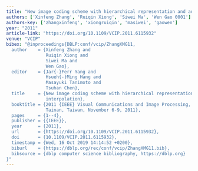 ```yaml
---
title: "New image coding scheme with hierarchical representation and adaptive interpolation"
authors: ['Xinfeng Zhang', 'Ruiqin Xiong', 'Siwei Ma', 'Wen Gao 0001']
authors-key: ['zhangxinfeng', 'xiongruiqin', 'masiwei', 'gaowen']
year: "2011"
article-link: "https://doi.org/10.1109/VCIP.2011.6115932"
venue: "VCIP"
bibex: "@inproceedings{DBLP:conf/vcip/ZhangXMG11,
  author    = {Xinfeng Zhang and
               Ruiqin Xiong and
               Siwei Ma and
               Wen Gao},
  editor    = {Jar{-}Ferr Yang and
               Hsueh{-}Ming Hang and
               Masayuki Tanimoto and
               Tsuhan Chen},
  title     = {New image coding scheme with hierarchical representation and adaptive
               interpolation},
  booktitle = {2011 {IEEE} Visual Communications and Image Processing, {VCIP} 2011,
               Tainan, Taiwan, November 6-9, 2011},
  pages     = {1--4},
  publisher = {{IEEE}},
  year      = {2011},
  url       = {https://doi.org/10.1109/VCIP.2011.6115932},
  doi       = {10.1109/VCIP.2011.6115932},
  timestamp = {Wed, 16 Oct 2019 14:14:52 +0200},
  biburl    = {https://dblp.org/rec/conf/vcip/ZhangXMG11.bib},
  bibsource = {dblp computer science bibliography, https://dblp.org}
}"
---
```

